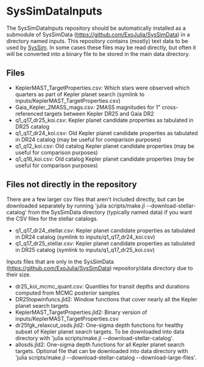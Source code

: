 # SysSimDataInputs
The SysSimDataInputs repository should be automatically installed as a submodule of SysSimData (https://github.com/ExoJulia/SysSimData) in a directory named inputs.
This repository contains (mostly) text data to be used by [SysSim](https://github.com/ExoJulia/ExoplanetsSysSim.jl).
In some cases these files may be read directly, but often it will be converted into a binary file to be stored in the main data directory.

## Files
- KeplerMAST_TargetProperties.csv: Which stars were observed which quarters as part of Kepler planet search (symlink to inputs/KeplerMAST_TargetProperties.csv)
- Gaia_Kepler_2MASS_mags.csv: 2MASS magnitudes for 1" cross-referenced targets between Kepler DR25 and Gaia DR2
- q1_q17_dr25_koi.csv: Kepler planet candidate properties as tabulated in DR25 catalog
- q1_q17_dr24_koi.csv: Old Kepler planet candidate properties as tabulated in DR24 catalog (may be useful for comparison purposes)
- q1_q12_koi.csv: Old catalog Kepler planet candidate properties (may be useful for comparison purposes)
- q1_q16_koi.csv:  Old catalog Kepler planet candidate properties (may be useful for comparison purposes)

## Files not directly in the repository
There are a few larger csv files that aren't included directly, but can be downloaded separately by running 'julia scripts/make.jl --download-stellar-catalog' from the SysSimData directory (typically named data) if you want the CSV files for the stellar catalogs.
- q1_q17_dr24_stellar.csv: Kepler planet candidate properties as tabulated in DR24 catalog (symlink to inputs/q1_q17_dr24_koi.csv)
- q1_q17_dr25_stellar.csv: Kepler planet candidate properties as tabulated in DR25 catalog (symlink to inputs/q1_q17_dr25_koi.csv)

Inputs files that are only in the SysSimData (https://github.com/ExoJulia/SysSimData) repository/data directory due to their size.
- dr25_koi_mcmc_quant.csv: Quantiles for transit depths and durations computed from MCMC posterior samples
- DR25topwinfuncs.jld2: Window functions that cover nearly all the Kepler planet search targets
- KeplerMAST_TargetProperties.jld2: Binary version of inputs/KeplerMAST_TargetProperties.csv
- dr25fgk_relaxcut_osds.jld2: One-sigma depth functions for healthy subset of Kepler planet search targets.  To be downloaded into data directory with 'julia scripts/make.jl --download-stellar-catalog'.
- allosds.jld2: One-sigma depth functions for all Kepler planet search targets.  Optional file that can be downloaded into data directory with 'julia scripts/make.jl --download-stellar-catalog --download-large-files'.

